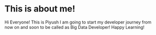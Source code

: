 # This is about me!
Hi Everyone!
This is Piyush
I am going to start my developer journey from now on and soon to be called as Big Data Developer!
Happy Learning!

